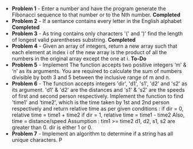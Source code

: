 - **Problem 1** - Enter a number and have the program generate the Fibonacci sequence to that number or to the Nth number. **Completed**
- **Problem 2** - If a sentance contains every letter in the English alphabet **Completed**
- **Problem 3** - As tring contains only characters '(' and ')' find the length of longest valid parentheses substring. **Completed**
- **Problem 4** - Given an array of integers, return a new array such that each element at index i of the new array is the product of all the numbers in the original array except the one at i. **To-Do**
- **Problem 5** - Implement The function accepts two positive integers ‘m’ & ‘n’ as its arguments. You are required to calculate the sum of numbers divisible by both 3 and 5 between the inclusive range of m and n.
- **Problem 6** - The function accepts integers 'dir', 'd1', 's1', 'd2' and 's2' as its argument. 'd1' & 'd2' are the distances and 's1' & 's2' are the speeds of first and second person respectively. Implement the function to find 'time1' and 'time2', which is the time taken by 1st and 2nd person respectively and return relative time as per given conditions :
  if dir = 0, relative time = time1 + time2
  if dir = 1, relative time = time1 - time2
  Also, time = distance/speed
  Assumption :
  tim1 >= time2
  d1, d2, s1, s2 are greater than 0.
  dir is either 1 or 0.
- **Problem 7** - Implement an algorithm to determine if a string has all unique characters.
  P
